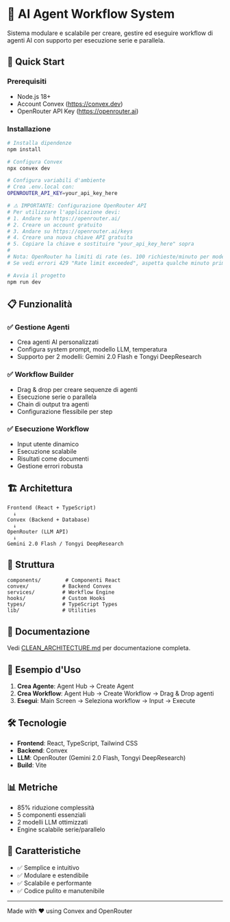 # 🤖 AI Agent Workflow System

Sistema modulare e scalabile per creare, gestire ed eseguire workflow di agenti AI con supporto per esecuzione serie e parallela.

## 🚀 Quick Start

### Prerequisiti
- Node.js 18+
- Account Convex (https://convex.dev)
- OpenRouter API Key (https://openrouter.ai)

### Installazione

```bash
# Installa dipendenze
npm install

# Configura Convex
npx convex dev

# Configura variabili d'ambiente
# Crea .env.local con:
OPENROUTER_API_KEY=your_api_key_here

# ⚠️ IMPORTANTE: Configurazione OpenRouter API
# Per utilizzare l'applicazione devi:
# 1. Andare su https://openrouter.ai/
# 2. Creare un account gratuito
# 3. Andare su https://openrouter.ai/keys
# 4. Creare una nuova chiave API gratuita
# 5. Copiare la chiave e sostituire "your_api_key_here" sopra
#
# Nota: OpenRouter ha limiti di rate (es. 100 richieste/minuto per modelli gratuiti)
# Se vedi errori 429 "Rate limit exceeded", aspetta qualche minuto prima di riprovare.

# Avvia il progetto
npm run dev
```

## 📋 Funzionalità

### ✅ Gestione Agenti
- Crea agenti AI personalizzati
- Configura system prompt, modello LLM, temperatura
- Supporto per 2 modelli: Gemini 2.0 Flash e Tongyi DeepResearch

### ✅ Workflow Builder
- Drag & drop per creare sequenze di agenti
- Esecuzione serie o parallela
- Chain di output tra agenti
- Configurazione flessibile per step

### ✅ Esecuzione Workflow
- Input utente dinamico
- Esecuzione scalabile
- Risultati come documenti
- Gestione errori robusta

## 🏗️ Architettura

```
Frontend (React + TypeScript)
  ↓
Convex (Backend + Database)
  ↓
OpenRouter (LLM API)
  ↓
Gemini 2.0 Flash / Tongyi DeepResearch
```

## 📁 Struttura

```
components/        # Componenti React
convex/           # Backend Convex
services/         # Workflow Engine
hooks/            # Custom Hooks
types/            # TypeScript Types
lib/              # Utilities
```

## 📖 Documentazione

Vedi [CLEAN_ARCHITECTURE.md](./CLEAN_ARCHITECTURE.md) per documentazione completa.

## 🎯 Esempio d'Uso

1. **Crea Agente**: Agent Hub → Create Agent
2. **Crea Workflow**: Agent Hub → Create Workflow → Drag & Drop agenti
3. **Esegui**: Main Screen → Seleziona workflow → Input → Execute

## 🛠️ Tecnologie

- **Frontend**: React, TypeScript, Tailwind CSS
- **Backend**: Convex
- **LLM**: OpenRouter (Gemini 2.0 Flash, Tongyi DeepResearch)
- **Build**: Vite

## 📊 Metriche

- 85% riduzione complessità
- 5 componenti essenziali
- 2 modelli LLM ottimizzati
- Engine scalabile serie/parallelo

## 🎉 Caratteristiche

- ✅ Semplice e intuitivo
- ✅ Modulare e estendibile
- ✅ Scalabile e performante
- ✅ Codice pulito e manutenibile

---

Made with ❤️ using Convex and OpenRouter